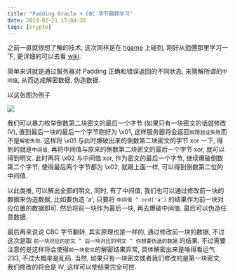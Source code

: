 ```yaml
---
title: "Padding Oracle + CBC 字节翻转学习"
date: 2019-02-21 17:04:38
tags: [crypto]
---
```


之前一直就很想了解的技术, 这次同样是在 [hgame](https://hgame.vidar.club/) 上碰到, 刚好从[师傅](http://xnianq.cn/2017/07/26/padding-oracle)那里学习一下, 更详细的可以去看 [wiki](https://en.wikipedia.org/wiki/Padding_oracle_attack).

简单来讲就是通过服务器对 Padding 正确和错误返回的不同状态, 来猜解所谓的`中间值`, 从而达成解密数据, 伪造数据.

<!-- more -->

以这张图为例子

![](https://i.loli.net/2019/03/08/5c8279f81fce7.png)

我们可以暴力枚举倒数第二块密文的最后一个字节 (如果只有一块密文的话就修改 IV), 直到最后一块的最后一个字节刚好为 \\x01, 这样服务器将会返回`权限验证失败`而不是`解密失败`. 这样将 \\x01 与此时爆破出来的倒数第二块密文的字节 xor 一下, 得到的就是`中间值`, 再将中间值与原来的倒数第二块密文的最后一个字节 xor, 就可以得到明文. 此时再将 \\x02 与中间值 xor, 作为密文的最后一个字节, 继续爆破倒数第二个字节, 使得最后两个字节都为 \\x02, 就跟上面一样, 可以得到倒数第二位的中间值.

以此类推, 可以解出全部的明文, 同时, 有了中间值, 我们也可以通过修改前一块的数据来伪造数据, 比如要伪造 'a', 只要将 `中间值 ^ ord('a')` 的结果作为前一块对应位置的数据即可. 然后将前一块作为最后一块, 再去爆破中间值. 最后可以伪造任意数据.

最后再来说说 CBC 字节翻转, 其实原理也是一样的, 通过修改前一块的数据, 不过这次是取 `前一块对应的密文 ^ 后一块对应的明文 ^ 你想要伪造的数据` 的结果. 不过需要注意的是这样将会使得`前一块密文`的解密结果异常, 具体解密出来是啥得看运气 233, 不过大概率是乱码. 当然, 如果只有一块密文或者我们修改的是第一块密文, 我们修改的将会是 IV, 这样可以使结果完全可控.